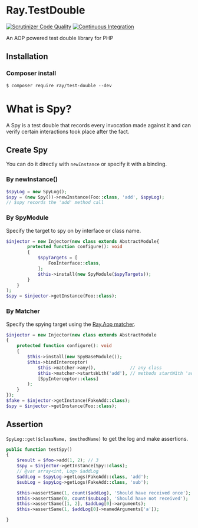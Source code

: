 # Ray.TestDouble
[![Scrutinizer Code Quality](https://scrutinizer-ci.com/g/ray-di/Ray.TestDouble/badges/quality-score.png?b=1.x)](https://scrutinizer-ci.com/g/ray-di/Ray.TestDouble/?branch=1.x)
[![Continuous Integration](https://github.com/ray-di/Ray.TestDouble/actions/workflows/continuous-integration.yml/badge.svg)](https://github.com/ray-di/Ray.TestDouble/actions/workflows/continuous-integration.yml)

An AOP powered test double library for PHP

## Installation

### Composer install

    $ composer require ray/test-double --dev

# What is Spy?

A Spy is a test double that records every invocation made against it and can verify certain interactions took place after the fact.

## Create Spy

You can do it directly with `newInstance` or specify it with a binding.

### By newInstance()

```php
$spyLog = new SpyLog();
$spy = (new Spy())->newInstance(Foo::class, 'add', $spyLog);
// $spy records the 'add' method call
```

### By SpyModule

Specify the target to spy on by interface or class name.

```php
$injector = new Injector(new class extends AbstractModule{
        protected function configure(): void
        {
            $spyTargets = [
                FooInterface::class,
            ];
            $this->install(new SpyModule($spyTargets));
        }
    }
);
$spy = $injector->getInstance(Foo::class);
```

### By Matcher

Specify the spying target using the [Ray.Aop matcher](https://github.com/ray-di/Ray.Aop/blob/2.x/src/MatcherInterface.php).

```php
$injector = new Injector(new class extends AbstractModule
{
    protected function configure(): void
    {
        $this->install(new SpyBaseModule());
        $this->bindInterceptor(
            $this->matcher->any(),             // any class
            $this->matcher->startsWith('add'), // methods startWith 'add'
            [SpyInterceptor::class]
        );
    }
});
$fake = $injector->getInstance(FakeAdd::class);
$spy = $injector->getInstance(Foo::class);
```


## Assertion

`SpyLog::get($className, $methodName)` to get the log and make assertions.

```php
public function testSpy()
{
    $result = $foo->add(1, 2); // 3
    $spy = $injector->getInstance(Spy::class);
    // @var array<int, Log> $addLog
    $addLog = $spyLog->getLogs(FakeAdd::class, 'add');   
    $subLog = $spyLog->getLogs(FakeAdd::class, 'sub');   

    $this->assertSame(1, count($addLog), 'Should have received once');
    $this->assertSame(0, count($subLog), 'Should have not received');
    $this->assertSame([1, 2], $addLog[0]->arguments);
    $this->assertSame(1, $addLog[0]->namedArguments['a']);

}
```

